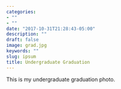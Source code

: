 ```yaml
---
categories:
- ""
- ""
date: "2017-10-31T21:28:43-05:00"
description: ""
draft: false
image: grad.jpg
keywords: ""
slug: ipsum
title: Undergraduate Graduation
---
```


This is my undergraduate graduation photo.